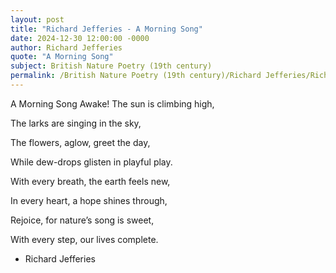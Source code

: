 ```yaml
---
layout: post
title: "Richard Jefferies - A Morning Song"
date: 2024-12-30 12:00:00 -0000
author: Richard Jefferies
quote: "A Morning Song"
subject: British Nature Poetry (19th century)
permalink: /British Nature Poetry (19th century)/Richard Jefferies/Richard Jefferies - A Morning Song
---
```


A Morning Song
Awake! The sun is climbing high,

The larks are singing in the sky,

The flowers, aglow, greet the day,

While dew-drops glisten in playful play.

With every breath, the earth feels new,

In every heart, a hope shines through,

Rejoice, for nature’s song is sweet,

With every step, our lives complete.

- Richard Jefferies
